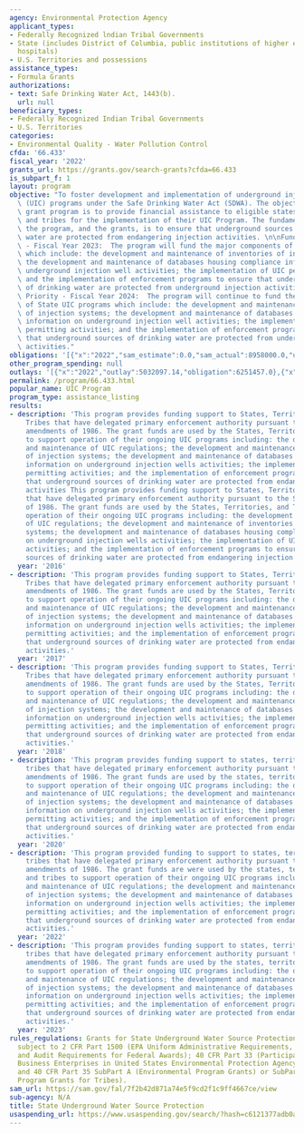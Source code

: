 ```yaml
---
agency: Environmental Protection Agency
applicant_types:
- Federally Recognized lndian Tribal Governments
- State (includes District of Columbia, public institutions of higher education and
  hospitals)
- U.S. Territories and possessions
assistance_types:
- Formula Grants
authorizations:
- text: Safe Drinking Water Act, 1443(b).
  url: null
beneficiary_types:
- Federally Recognized Indian Tribal Governments
- U.S. Territories
categories:
- Environmental Quality - Water Pollution Control
cfda: '66.433'
fiscal_year: '2022'
grants_url: https://grants.gov/search-grants?cfda=66.433
is_subpart_f: 1
layout: program
objective: "To foster development and implementation of underground injection control\
  \ (UIC) programs under the Safe Drinking Water Act (SDWA). The objective of the\
  \ grant program is to provide financial assistance to eligible states, territories,\
  \ and tribes for the implementation of their UIC Program. The fundamental goal of\
  \ the program, and the grants, is to ensure that underground sources of drinking\
  \ water are protected from endangering injection activities. \n\nFunding Priority\
  \ - Fiscal Year 2023:  The program will fund the major components of State UIC programs\
  \ which include: the development and maintenance of inventories of injection systems;\
  \ the development and maintenance of databases housing compliance information on\
  \ underground injection well activities; the implementation of UIC permitting activities;\
  \ and the implementation of enforcement programs to ensure that underground sources\
  \ of drinking water are protected from underground injection activities.  Funding\
  \ Priority - Fiscal Year 2024:  The program will continue to fund the major components\
  \ of State UIC programs which include: the development and maintenance of inventories\
  \ of injection systems; the development and maintenance of databases housing compliance\
  \ information on underground injection well activities; the implementation of UIC\
  \ permitting activities; and the implementation of enforcement programs to ensure\
  \ that underground sources of drinking water are protected from underground injection\
  \ activities."
obligations: '[{"x":"2022","sam_estimate":0.0,"sam_actual":8958000.0,"usa_spending_actual":5703897.0},{"x":"2023","sam_estimate":9720000.0,"sam_actual":0.0,"usa_spending_actual":6413009.0},{"x":"2024","sam_estimate":11387000.0,"sam_actual":0.0,"usa_spending_actual":4578256.0}]'
other_program_spending: null
outlays: '[{"x":"2022","outlay":5032097.14,"obligation":6251457.0},{"x":"2023","outlay":5043320.56,"obligation":5606876.0},{"x":"2024","outlay":1107843.49,"obligation":2722822.0}]'
permalink: /program/66.433.html
popular_name: UIC Program
program_type: assistance_listing
results:
- description: 'This program provides funding support to States, Territories, and
    Tribes that have delegated primary enforcement authority pursuant to the SDWA
    amendments of 1986. The grant funds are used by the States, Territories, and Tribes
    to support operation of their ongoing UIC programs including: the development
    and maintenance of UIC regulations; the development and maintenance of inventories
    of injection systems; the development and maintenance of databases housing compliance
    information on underground injection wells activities; the implementation of UIC
    permitting activities; and the implementation of enforcement programs to ensure
    that underground sources of drinking water are protected from endangering injection
    activities This program provides funding support to States, Territories, and Tribes
    that have delegated primary enforcement authority pursuant to the SDWA amendments
    of 1986. The grant funds are used by the States, Territories, and Tribes to support
    operation of their ongoing UIC programs including: the development and maintenance
    of UIC regulations; the development and maintenance of inventories of injection
    systems; the development and maintenance of databases housing compliance information
    on underground injection wells activities; the implementation of UIC permitting
    activities; and the implementation of enforcement programs to ensure that underground
    sources of drinking water are protected from endangering injection activities. '
  year: '2016'
- description: 'This program provides funding support to States, Territories, and
    Tribes that have delegated primary enforcement authority pursuant to the SDWA
    amendments of 1986. The grant funds are used by the States, Territories, and Tribes
    to support operation of their ongoing UIC programs including: the development
    and maintenance of UIC regulations; the development and maintenance of inventories
    of injection systems; the development and maintenance of databases housing compliance
    information on underground injection wells activities; the implementation of UIC
    permitting activities; and the implementation of enforcement programs to ensure
    that underground sources of drinking water are protected from endangering injection
    activities.'
  year: '2017'
- description: 'This program provides funding support to States, Territories, and
    Tribes that have delegated primary enforcement authority pursuant to the SDWA
    amendments of 1986. The grant funds are used by the States, Territories, and Tribes
    to support operation of their ongoing UIC programs including: the development
    and maintenance of UIC regulations; the development and maintenance of inventories
    of injection systems; the development and maintenance of databases housing compliance
    information on underground injection wells activities; the implementation of UIC
    permitting activities; and the implementation of enforcement programs to ensure
    that underground sources of drinking water are protected from endangering injection
    activities.'
  year: '2018'
- description: 'This program provides funding support to states, territories, and
    tribes that have delegated primary enforcement authority pursuant to the SDWA
    amendments of 1986. The grant funds are used by the states, territories, and tribes
    to support operation of their ongoing UIC programs including: the development
    and maintenance of UIC regulations; the development and maintenance of inventories
    of injection systems; the development and maintenance of databases housing compliance
    information on underground injection wells activities; the implementation of UIC
    permitting activities; and the implementation of enforcement programs to ensure
    that underground sources of drinking water are protected from endangering injection
    activities.'
  year: '2020'
- description: 'This program provided funding to support to states, territories, and
    tribes that have delegated primary enforcement authority pursuant to the SDWA
    amendments of 1986. The grant funds are were used by the states, territories,
    and tribes to support operation of their ongoing UIC programs including: the development
    and maintenance of UIC regulations; the development and maintenance of inventories
    of injection systems; the development and maintenance of databases housing compliance
    information on underground injection wells activities; the implementation of UIC
    permitting activities; and the implementation of enforcement programs to ensure
    that underground sources of drinking water are protected from endangering injection
    activities.'
  year: '2022'
- description: 'This program provides funding support to states, territories, and
    tribes that have delegated primary enforcement authority pursuant to the SDWA
    amendments of 1986. The grant funds are used by the states, territories, and tribes
    to support operation of their ongoing UIC programs including: the development
    and maintenance of UIC regulations; the development and maintenance of inventories
    of injection systems; the development and maintenance of databases housing compliance
    information on underground injection wells activities; the implementation of UIC
    permitting activities; and the implementation of enforcement programs to ensure
    that underground sources of drinking water are protected from endangering injection
    activities.'
  year: '2023'
rules_regulations: Grants for State Underground Water Source Protection Programs are
  subject to 2 CFR Part 1500 (EPA Uniform Administrative Requirements, Cost Principles,
  and Audit Requirements for Federal Awards); 40 CFR Part 33 (Participation by Disadvantaged
  Business Enterprises in United States Environmental Protection Agency Programs);
  and 40 CFR Part 35 SubPart A (Environmental Program Grants) or SubPart B (Environmental
  Program Grants for Tribes).
sam_url: https://sam.gov/fal/7f2b42d871a74e5f9cd2f1c9ff4667ce/view
sub-agency: N/A
title: State Underground Water Source Protection
usaspending_url: https://www.usaspending.gov/search/?hash=c6121377adb0a70649453cbf37bb2843
---
```

